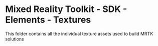 # Mixed Reality Toolkit - SDK - Elements - Textures

This folder contains all the individual texture assets used to build MRTK solutions